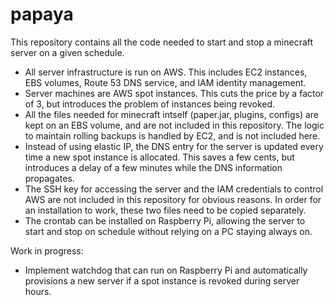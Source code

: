 # papaya

This repository contains all the code needed to start and stop a minecraft server on a given schedule.

* All server infrastructure is run on AWS. This includes EC2 instances, EBS volumes, Route 53 DNS service, and IAM identity management.
* Server machines are AWS spot instances. This cuts the price by a factor of 3, but introduces the problem of instances being revoked.
* All the files needed for minecraft intself (paper.jar, plugins, configs) are kept on an EBS volume, and are not included in this repository. The logic to maintain rolling backups is handled by EC2, and is not included here.
* Instead of using elastic IP, the DNS entry for the server is updated every time a new spot instance is allocated. This saves a few cents, but introduces a delay of a few minutes while the DNS information propagates.
* The SSH key for accessing the server and the IAM credentials to control AWS are not included in this repository for obvious reasons. In order for an installation to work, these two files need to be copied separately.
* The crontab can be installed on Raspberry Pi, allowing the server to start and stop on schedule without relying on a PC staying always on.

Work in progress:

* Implement watchdog that can run on Raspberry Pi and automatically provisions a new server if a spot instance is revoked during server hours.
